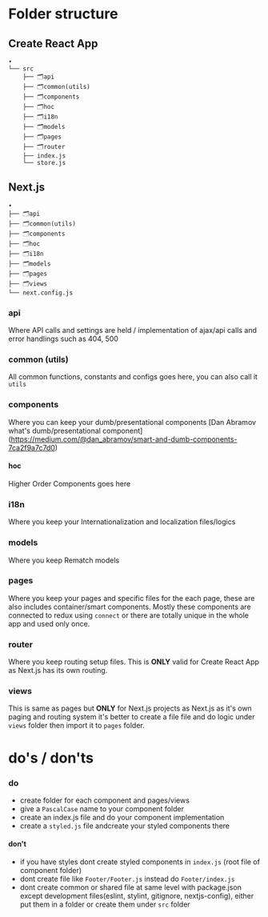 # Folder structure

## Create React App
```
•
└── src
    ├── 🗂api
    ├── 🗂common(utils)
    ├── 🗂components
    ├── 🗂hoc    
    ├── 🗂i18n    
    ├── 🗂models
    ├── 🗂pages
    ├── 🗂router
    ├── index.js
    └── store.js
```

## Next.js
```
•
├── 🗂api
├── 🗂common(utils)
├── 🗂components
├── 🗂hoc
├── 🗂i18n   
├── 🗂models
├── 🗂pages
├── 🗂views
└── next.config.js
```


### api
Where API calls and settings are held / implementation of ajax/api calls and error handlings such as 404, 500

### common (utils)
All common functions, constants and configs goes here, you can also call it `utils`

### components
Where you can keep your dumb/presentational components
[Dan Abramov what's dumb/presentational component] (https://medium.com/@dan_abramov/smart-and-dumb-components-7ca2f9a7c7d0)

#### hoc
Higher Order Components goes here

### i18n
Where you keep your Internationalization and localization files/logics

### models
Where you keep Rematch models

### pages
Where you keep your pages and specific files for the each page, these are also includes container/smart components. Mostly these components are connected to redux using `connect` or there are totally unique in the whole app and used only once.

### router
Where you keep routing setup files. This is __ONLY__ valid for Create React App as Next.js has its own routing. 

### views
This is same as pages but __ONLY__ for Next.js projects as Next.js as it's own paging and routing system it's better to create a file file and  do logic under `views` folder then import it to `pages` folder.

# do's / don'ts

### do
- create folder for each component and pages/views
- give a `PascalCase` name to your component folder
- create an index.js file and do your component implementation
- create a `styled.js` file andcreate your styled components there

#### don't
- if you have styles dont create styled components in `index.js` (root file of component folder)
- dont create file like `Footer/Footer.js` instead do `Footer/index.js`
- dont create common or shared file at same level with package.json except development files(eslint, stylint, gitignore, nextjs-config), either put them in a folder or create them under `src` folder
